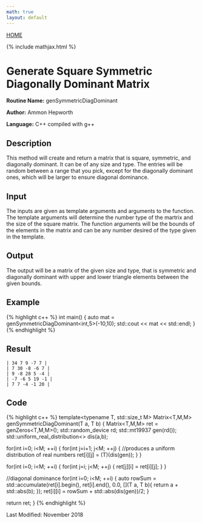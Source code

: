 ```yaml
---
math: true
layout: default
---
```

<a href="https://ammonhepworth.github.io/MATH4610/index">HOME</a>

{% include mathjax.html %}

# Generate Square Symmetric Diagonally Dominant Matrix

**Routine Name:** genSymmetricDiagDominant

**Author:** Ammon Hepworth

**Language:** C++ compiled with g++


## Description

This method will create and return a matrix that is square, symmetric, and diagonally dominant. It can be of any size and type. The entries will be random between a range that you pick, except for the diagonally dominant ones, which will be larger to ensure diagonal dominance.

## Input

The inputs are given as template arguments and arguments to the function. The template arguments will determine the number type of the martrix and the size of the square matrix. The function arguments will be the bounds of the elements in the matrix and can be any number desired of the type given in the template.

## Output

The output will be a matrix of the given size and type, that is symmetric and diagonally dominant with upper and lower triangle elements between the given bounds.

## Example

{% highlight c++ %}
int main() 
{
  auto mat = genSymmetricDiagDominant<int,5>(-10,10);
  std::cout << mat << std::endl;
}
{% endhighlight %}

## Result
```
| 34 7 9 -7 7 |
| 7 30 -8 -6 7 |
| 9 -8 28 5 -4 |
| -7 -6 5 19 -1 |
| 7 7 -4 -1 20 |
```

## Code

{% highlight c++ %}
template<typename T, std::size_t M>
Matrix<T,M,M> genSymmetricDiagDominant(T a, T b)
{
  Matrix<T,M,M> ret = genZeros<T,M,M>();
  std::random_device rd;
  std::mt19937 gen(rd());
  std::uniform_real_distribution<> dis(a,b);

  for(int i=0; i<M; ++i)
  {
    for(int j=i+1; j<M; ++j) 
    { 
      //produces a uniform distribution of real numbers
      ret[i][j] = (T)(dis(gen));
    }
  }

  for(int i=0; i<M; ++i)
  {
    for(int j=i; j<M; ++j) 
    { 
      ret[j][i] = ret[i][j];
    }
  }

  //diagonal dominance
  for(int i=0; i<M; ++i)
  {
    auto rowSum = std::accumulate(ret[i].begin(), ret[i].end(), 0.0, [](T a, T b){ return a + std::abs(b); });
    ret[i][i] = rowSum + std::abs(dis(gen))/2;
  }

  return ret;
}
{% endhighlight %}

Last Modified: November 2018
